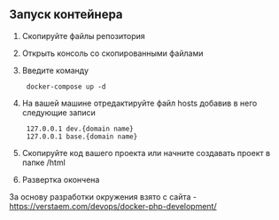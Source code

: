## Запуск контейнера
1) Скопируйте файлы репозитория 
2) Открыть консоль со скопированными файлами
3) Введите команду 

        docker-compose up -d

4) На вашей машине отредактируйте файл hosts добавив в него следующие записи

        127.0.0.1 dev.{domain name}
        127.0.0.1 base.{domain name}

5) Скопируйте код вашего проекта или начните создавать проект в папке /html 
6) Развертка окончена

За основу разработки окружения взято с сайта - https://verstaem.com/devops/docker-php-development/
